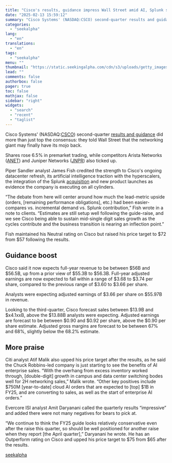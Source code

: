 ```yaml
---
title: "Cisco's results, guidance impress Wall Street amid AI, Splunk strength"
date: "2025-02-13 15:59:12"
summary: "Cisco Systems' (NASDAQ:CSCO) second-quarter results and guidance did more than just top the consensus: they told Wall Street that the networking giant may finally have its mojo back. Shares rose 6.5% in premarket trading, while competitors Arista Networks (ANET) and Juniper Networks (JNPR) also ticked up. Piper Sandler analyst James..."
categories:
  - "seekalpha"
lang:
  - "en"
translations:
  - "en"
tags:
  - "seekalpha"
menu: ""
thumbnail: "https://static.seekingalpha.com/cdn/s3/uploads/getty_images/1146714788/image_1146714788.jpg"
lead: ""
comments: false
authorbox: false
pager: true
toc: false
mathjax: false
sidebar: "right"
widgets:
  - "search"
  - "recent"
  - "taglist"
---
```


Cisco Systems' (NASDAQ:[CSCO](https://seekingalpha.com/symbol/CSCO "Cisco Systems, Inc.")) second-quarter [results and guidance](https://seekingalpha.com/news/4406903-cisco-boosts-full-year-guidance-as-q2-results-buoyed-by-ai "results and guidance") did more than just top the consensus: they told Wall Street that the networking giant may finally have its mojo back.

Shares rose 6.5% in premarket trading, while competitors Arista Networks ([ANET](https://seekingalpha.com/symbol/ANET "Arista Networks Inc")) and Juniper Networks ([JNPR](https://seekingalpha.com/symbol/JNPR "Juniper Networks, Inc.")) also ticked up.

Piper Sandler analyst James Fish credited the strength to Cisco's ongoing datacenter refresh, its artificial intelligence traction with the hyperscalers, the integration of the Splunk [acquisition](https://seekingalpha.com/news/4014155-cisco-announces-deal-to-acquire-splunk-for-28b "acquisition") and new product launches as evidence the company is executing on all cylinders.

“The debate from here will center around how much the lead-metric upside (orders, [remaining performance obligations], etc.) had been easier-compares vs. incremental demand vs. Splunk contribution,” Fish wrote in a note to clients. “Estimates are still setup well following the guide-raise, and we see Cisco being able to sustain mid-single digit sales growth as the cycles contribute and the business transition is nearing an inflection point.”

Fish maintained his Neutral rating on Cisco but raised his price target to $72 from $57 following the results.

Guidance boost
--------------

Cisco said it now expects full-year revenue to be between $56B and $56.5B, up from a prior view of $55.3B to $56.3B. Full-year adjusted earnings are now expected to fall within a range of $3.68 to $3.74 per share, compared to the previous range of $3.60 to $3.66 per share.

Analysts were expecting adjusted earnings of $3.66 per share on $55.97B in revenue.

Looking to the third-quarter, Cisco forecast sales between $13.9B and $x4.1xxB, above the $13.88B analysts were expecting. Adjusted earnings are forecast to be between $0.90 and $0.92 per share, above the $0.90 per share estimate. Adjusted gross margins are forecast to be between 67% and 68%, slightly below the 68.2% estimate.

More praise
-----------

Citi analyst Atif Malik also upped his price target after the results, as he said the Chuck Robbins-led company is just starting to see the benefits of AI enterprise sales. “With the overhang from excess inventory worked through, [double-digit] growth in campus and data center switching bodes well for 2H networking sales,” Malik wrote. “Other key positives include $750M [year-to-date] cloud AI orders that are expected to [top] $1B in FY25, and are converting to sales, as well as the start of enterprise AI orders.”

Evercore ISI analyst Amit Daryanani called the quarterly results “impressive” and added there were not many negatives for bears to pick at.

“We continue to think the FY25 guide looks relatively conservative even after the raise this quarter, so should be well positioned for another raise when they report [the April quarter],” Daryanani he wrote. He has an Outperform rating on Cisco and upped his price target to $75 from $65 after the results.

[seekalpha](https://seekingalpha.com/news/4407619-ciscos-results-guidance-impress-wall-street-amid-ai-splunk-strength)
